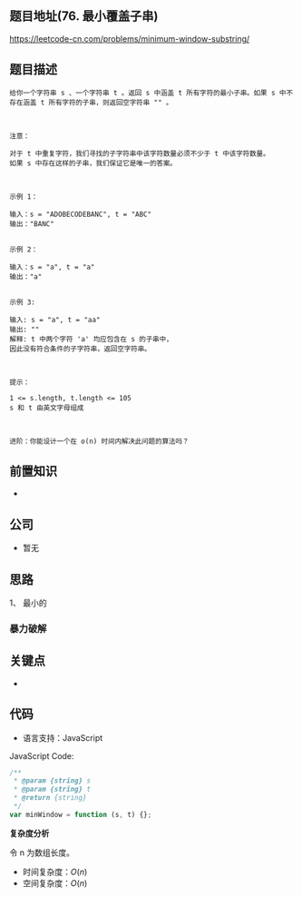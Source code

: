 ## 题目地址(76. 最小覆盖子串)

https://leetcode-cn.com/problems/minimum-window-substring/

## 题目描述

```
给你一个字符串 s 、一个字符串 t 。返回 s 中涵盖 t 所有字符的最小子串。如果 s 中不存在涵盖 t 所有字符的子串，则返回空字符串 "" 。

 

注意：

对于 t 中重复字符，我们寻找的子字符串中该字符数量必须不少于 t 中该字符数量。
如果 s 中存在这样的子串，我们保证它是唯一的答案。

 

示例 1：

输入：s = "ADOBECODEBANC", t = "ABC"
输出："BANC"


示例 2：

输入：s = "a", t = "a"
输出："a"


示例 3:

输入: s = "a", t = "aa"
输出: ""
解释: t 中两个字符 'a' 均应包含在 s 的子串中，
因此没有符合条件的子字符串，返回空字符串。

 

提示：

1 <= s.length, t.length <= 105
s 和 t 由英文字母组成

 

进阶：你能设计一个在 o(n) 时间内解决此问题的算法吗？
```

## 前置知识

-

## 公司

- 暂无

## 思路

1、 最小的

### 暴力破解


## 关键点

-

## 代码

- 语言支持：JavaScript

JavaScript Code:

```javascript
/**
 * @param {string} s
 * @param {string} t
 * @return {string}
 */
var minWindow = function (s, t) {};
```

**复杂度分析**

令 n 为数组长度。

- 时间复杂度：$O(n)$
- 空间复杂度：$O(n)$
